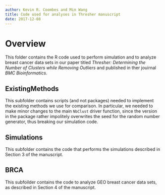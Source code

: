 ```yaml
---
author: Kevin R. Coombes and Min Wang
title: Code used for analyses in Thresher manuscript
date: 2017-12-08
---
```


# Overview
This folder contains the R code used to perform simulation and to
analyze breast cancer data sets in our paper titled _Thresher:
Determining the Number of Clusters while Removing Outliers_ and
published in ther jouirnal _BMC Bioinformatics_. 

## ExistingMethods

This subfolder contains scripts (and not packages) needed to implement
the existing methods we use for comparison. In particular, we needed
to make minor changes to the main `NbClust` driver function, since the
version in the package rather impolitely overwrites the seed for the
random number generator, thus breaking our simulation code.

## Simulations

This subfolder contains the code that performs the simulations
described in Section 3 of the manuscript.

## BRCA

This subfoilder contains the code to analyze GEO breast cancer data
sets, as described in Section 4 of the manuscript.
